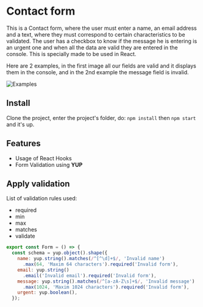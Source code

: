 # Contact form

This is a Contact form, where the user must enter a name, an email address and a text, where they must correspond to certain characteristics to be validated. The user has a checkbox to know if the message he is entering is an urgent one and when all the data are valid they are entered in the console. This is specially made to be used in React.

Here are 2 examples, in the first image all our fields are valid and it displays them in the console, and in the 2nd example the message field is invalid.

![Examples](https://user-images.githubusercontent.com/91980199/235313048-8c57e5bf-c59e-407a-a247-659b199234d5.png)





## Install
Clone the project, enter the project's folder, do: ```npm install``` then ```npm start``` and it's up.

## Features
* Usage of React Hooks
* Form Validation using **YUP**

## Apply validation
List of validation rules used:
* required
* min
* max
* matches
* validate

```javascript
export const Form = () => {
  const schema = yup.object().shape({
    name: yup.string().matches(/^[^\d]+$/, 'Invalid name')
      .max(64, 'Maxim 64 characters').required('Invalid form'),
    email: yup.string()
      .email('Invalid email').required('Invalid form'),
    message: yup.string().matches(/^[a-zA-Z\s]+$/, 'Invalid message')
      .max(1024, 'Maxim 1024 characters').required('Invalid form'),
    urgent: yup.boolean(),
  });
```
